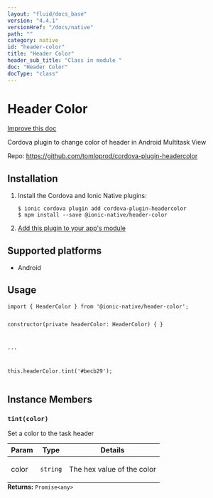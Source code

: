 ```yaml
---
layout: "fluid/docs_base"
version: "4.4.1"
versionHref: "/docs/native"
path: ""
category: native
id: "header-color"
title: "Header Color"
header_sub_title: "Class in module "
doc: "Header Color"
docType: "class"
---
```


<h1 class="api-title">Header Color</h1>

<a class="improve-v2-docs" href="http://github.com/ionic-team/ionic-native/edit/master/src/@ionic-native/plugins/header-color/index.ts#L1">
  Improve this doc
</a>







<p>Cordova plugin to change color of header in Android Multitask View</p>


<p>Repo:
  <a href="https://github.com/tomloprod/cordova-plugin-headercolor">
    https://github.com/tomloprod/cordova-plugin-headercolor
  </a>
</p>


<h2><a class="anchor" name="installation" href="#installation"></a>Installation</h2>
<ol class="installation">
  <li>Install the Cordova and Ionic Native plugins:<br>
    <pre><code class="nohighlight">$ ionic cordova plugin add cordova-plugin-headercolor
$ npm install --save @ionic-native/header-color
</code></pre>
  </li>
  <li><a href="https://ionicframework.com/docs/native/#Add_Plugins_to_Your_App_Module">Add this plugin to your app's module</a></li>
</ol>



<h2><a class="anchor" name="platforms" href="#platforms"></a>Supported platforms</h2>
<ul>
  <li>Android</li>
</ul>






<h2><a class="anchor" name="usage" href="#usage"></a>Usage</h2>
<pre><code class="lang-typescript">import { HeaderColor } from &#39;@ionic-native/header-color&#39;;

constructor(private headerColor: HeaderColor) { }

...

this.headerColor.tint(&#39;#becb29&#39;);
</code></pre>








<h2><a class="anchor" name="instance-members" href="#instance-members"></a>Instance Members</h2>
<h3><a class="anchor" name="tint" href="#tint"></a><code>tint(color)</code></h3>




Set a color to the task header
<table class="table param-table" style="margin:0;">
  <thead>
  <tr>
    <th>Param</th>
    <th>Type</th>
    <th>Details</th>
  </tr>
  </thead>
  <tbody>
  <tr>
    <td>
      color</td>
    <td>
      <code>string</code>
    </td>
    <td>
      <p>The hex value of the color</p>
</td>
  </tr>
  </tbody>
</table>

<div class="return-value" markdown="1">
  <i class="icon ion-arrow-return-left"></i>
  <b>Returns:</b> <code>Promise&lt;any&gt;</code> 
</div>





